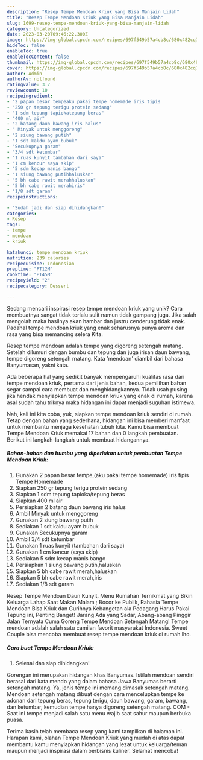 ```yaml
---
description: "Resep Tempe Mendoan Kriuk yang Bisa Manjain Lidah"
title: "Resep Tempe Mendoan Kriuk yang Bisa Manjain Lidah"
slug: 1699-resep-tempe-mendoan-kriuk-yang-bisa-manjain-lidah
category: Uncategorized
date: 2023-03-20T09:46:22.300Z
image: https://img-global.cpcdn.com/recipes/697f549b57a4cb8c/680x482cq70/tempe-mendoan-kriuk-foto-resep-utama.jpg
hideToc: false
enableToc: true
enableTocContent: false
thumbnail: https://img-global.cpcdn.com/recipes/697f549b57a4cb8c/680x482cq70/tempe-mendoan-kriuk-foto-resep-utama.jpg
cover: https://img-global.cpcdn.com/recipes/697f549b57a4cb8c/680x482cq70/tempe-mendoan-kriuk-foto-resep-utama.jpg
author: Admin
authorAv: notfound
ratingvalue: 3.7
reviewcount: 10
recipeingredient:
- "2 papan besar tempeaku pakai tempe homemade iris tipis                      Tempe Homemade"
- "250 gr tepung terigu protein sedang"
- "1 sdm tepung tapiokatepung beras"
- "400 ml air"
- "2 batang daun bawang iris halus"
- " Minyak untuk menggoreng"
- "2 siung bawang putih"
- "1 sdt kaldu ayam bubuk"
- "Secukupnya garam"
- "3/4 sdt ketumbar"
- "1 ruas kunyit tambahan dari saya"
- "1 cm kencur saya skip"
- "5 sdm kecap manis bango"
- "1 siung bawang putihhaluskan"
- "5 bh cabe rawit merahhaluskan"
- "5 bh cabe rawit merahiris"
- "1/8 sdt garam"
recipeinstructions:

- "Sudah jadi dan siap dihidangkan!"
categories:
- Resep
tags:
- tempe
- mendoan
- kriuk

katakunci: tempe mendoan kriuk 
nutrition: 239 calories
recipecuisine: Indonesian
preptime: "PT12M"
cooktime: "PT45M"
recipeyield: "2"
recipecategory: Dessert

---
```





Sedang mencari inspirasi resep tempe mendoan kriuk yang unik? Cara membuatnya sangat tidak terlalu sulit namun tidak gampang juga. Jika salah mengolah maka hasilnya akan hambar dan justru cenderung tidak enak. Padahal tempe mendoan kriuk yang enak seharusnya punya aroma dan rasa yang bisa memancing selera Kita.





Resep tempe mendoan adalah tempe yang digoreng setengah matang. Setelah dilumuri dengan bumbu dan tepung dan juga irisan daun bawang, tempe digoreng setengah matang. Kata &#39;mendoan&#39; diambil dari bahasa Banyumasan, yakni kata.

Ada beberapa hal yang sedikit banyak mempengaruhi kualitas rasa dari tempe mendoan kriuk, pertama dari jenis bahan, kedua pemilihan bahan segar sampai cara membuat dan menghidangkannya. Tidak usah pusing jika hendak menyiapkan tempe mendoan kriuk yang enak di rumah, karena asal sudah tahu triknya maka hidangan ini dapat menjadi suguhan istimewa.






Nah, kali ini kita coba, yuk, siapkan tempe mendoan kriuk sendiri di rumah. Tetap dengan bahan yang sederhana, hidangan ini bisa memberi manfaat untuk membantu menjaga kesehatan tubuh kita. Kamu bisa membuat Tempe Mendoan Kriuk memakai 17 bahan dan 0 langkah pembuatan. Berikut ini langkah-langkah untuk membuat hidangannya.

<!--inarticleads1-->

##### Bahan-bahan dan bumbu yang diperlukan untuk pembuatan Tempe Mendoan Kriuk:

1. Gunakan 2 papan besar tempe,(aku pakai tempe homemade) iris tipis                      Tempe Homemade
1. Siapkan 250 gr tepung terigu protein sedang
1. Siapkan 1 sdm tepung tapioka/tepung beras
1. Siapkan 400 ml air
1. Persiapkan 2 batang daun bawang iris halus
1. Ambil  Minyak untuk menggoreng
1. Gunakan 2 siung bawang putih
1. Sediakan 1 sdt kaldu ayam bubuk
1. Gunakan Secukupnya garam
1. Ambil 3/4 sdt ketumbar
1. Gunakan 1 ruas kunyit (tambahan dari saya)
1. Gunakan 1 cm kencur (saya skip)
1. Sediakan 5 sdm kecap manis bango
1. Persiapkan 1 siung bawang putih,haluskan
1. Siapkan 5 bh cabe rawit merah,haluskan
1. Siapkan 5 bh cabe rawit merah,iris
1. Sediakan 1/8 sdt garam


Resep Tempe Mendoan Daun Kunyit, Menu Rumahan Ternikmat yang Bikin Keluarga Lahap Saat Makan Malam ; Bocor ke Publik, Rahasia Tempe Mendoan Bisa Kriuk dan Gurihnya Kebangetan ala Pedagang Harus Pakai Tepung ini, Penting Banget! Jarang Ada yang Sadar, Abang-abang Pinggir Jalan Ternyata Cuma Goreng Tempe Mendoan Setengah Matang! Tempe mendoan adalah salah satu camilan favorit masyarakat Indonesia. Sweet Couple bisa mencoba membuat resep tempe mendoan kriuk di rumah lho. 

<!--inarticleads2-->

##### Cara buat Tempe Mendoan Kriuk:


1. Selesai dan siap dihidangkan!

Gorengan ini merupakan hidangan khas Banyumas. Istilah mendoan sendiri berasal dari kata mendo yang dalam bahasa Jawa Banyumas berarti setengah matang. Ya, jenis tempe ini memang dimasak setengah matang. Mendoan setengah matang dibuat dengan cara mencelupkan tempe ke adonan dari tepung beras, tepung terigu, daun bawang, garam, bawang, dan ketumbar, kemudian tempe hanya digoreng setengah matang. COM - Saat ini tempe menjadi salah satu menu wajib saat sahur maupun berbuka puasa. 

Terima kasih telah membaca resep yang kami tampilkan di halaman ini. Harapan kami, olahan Tempe Mendoan Kriuk yang mudah di atas dapat membantu kamu menyiapkan hidangan yang lezat untuk keluarga/teman maupun menjadi inspirasi dalam berbisnis kuliner. Selamat mencoba!

